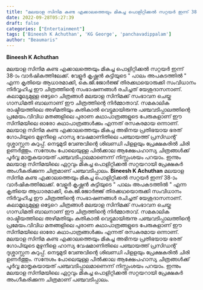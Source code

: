 ```yaml
---
title: "മലയാള സിനിമ കണ്ട എക്കാലത്തെയും മികച്ച പൊളിറ്റിക്കൽ സറ്റയർ ഇന്ന് 38-ാം വാർഷികത്തിലേക്ക്"
date: 2022-09-28T05:27:39
draft: false
categories: ["Entertainment"]
tags: ['Bineesh K Achuthan', 'KG George', 'panchavadippalam']
author: "Beaumaris"
---
```


<strong>Bineesh K Achuthan </strong>

മലയാള സിനിമ കണ്ട എക്കാലത്തെയും മികച്ച പൊളിറ്റിക്കൽ സറ്റയർ ഇന്ന് 38-ാം വാർഷികത്തിലേക്ക്. വേളൂർ കൃഷ്ണൻ കുട്ടിയുടെ " പാലം അപകടത്തിൽ " എന്ന കൃതിയെ ആധാരമാക്കി, കെ.ജി.ജോർജ്ജ് തിരക്കഥയൊരുക്കി സംവിധാനം നിർവ്വഹിച്ച ഈ ചിത്രത്തിന്റെ സംഭാഷണങ്ങൾ രചിച്ചത് യേശുദാസനാണ്. കലാമൂല്യമുള്ള ഒട്ടേറെ ചിത്രങ്ങൾ മലയാള സിനിമക്ക് സംഭാവന ചെയ്ത ഗാന്ധിമതി ബാലനാണ് ഈ ചിത്രത്തിന്റെ നിർമ്മാതാവ്. സമകാലിക രാഷ്ടീയത്തിലെ അഴിമതിയും കുതികാൽ വെട്ടുമായിരുന്നു പഞ്ചവടിപ്പാലത്തിന്റെ പ്രമേയം.വിവിധ മതങ്ങളിലെ പുരാണ കഥാപാത്രങ്ങളുടെ പേരുകളാണ് ഈ സിനിമയിലെ ഓരോ കഥാപാത്രങ്ങൾക്കും എന്നത് രസകരമായ ഒന്നാണ്. മലയാള സിനിമ കണ്ട എക്കാലത്തെയും മികച്ച അഭിനയ പ്രതിഭയായ ഭരത് ഗോപിയുടെ മുഴുനീളെ ഹാസ്യ വേഷമാണിതിലെ പഞ്ചായത്ത് പ്രസിഡന്റ് ദുശ്ശാസ്സന കുറുപ്പ്. നെടുമുടി വേണുവിന്റെ ശിഖണ്ഡി പിളളയും പ്രേക്ഷകരിൽ ചിരി ഉണർത്തും. സന്ദേശം പോലെയുള്ള പിൽക്കാല ആക്ഷേപഹാസ്യ ചിത്രങ്ങൾക്ക് പൂർവ്വ മാതൃകയായത് പഞ്ചവടിപ്പാലമാണെന്ന് നിസ്സംശയം പറയാം. ഇന്നും മലയാള സിനിമയിലെ ഏറ്റവും മികച്ച പൊളിറ്റിക്കൽ സറ്റയറായി പ്രേക്ഷകർ അംഗീകരിക്കുന്ന ചിത്രമാണ് പഞ്ചവടിപ്പാലം.
**Bineesh K Achuthan** മലയാള സിനിമ കണ്ട എക്കാലത്തെയും മികച്ച പൊളിറ്റിക്കൽ സറ്റയർ ഇന്ന് 38-ാം വാർഷികത്തിലേക്ക്. വേളൂർ കൃഷ്ണൻ കുട്ടിയുടെ " പാലം അപകടത്തിൽ " എന്ന കൃതിയെ ആധാരമാക്കി, കെ.ജി.ജോർജ്ജ് തിരക്കഥയൊരുക്കി സംവിധാനം നിർവ്വഹിച്ച ഈ ചിത്രത്തിന്റെ സംഭാഷണങ്ങൾ രചിച്ചത് യേശുദാസനാണ്. കലാമൂല്യമുള്ള ഒട്ടേറെ ചിത്രങ്ങൾ മലയാള സിനിമക്ക് സംഭാവന ചെയ്ത ഗാന്ധിമതി ബാലനാണ് ഈ ചിത്രത്തിന്റെ നിർമ്മാതാവ്. സമകാലിക രാഷ്ടീയത്തിലെ അഴിമതിയും കുതികാൽ വെട്ടുമായിരുന്നു പഞ്ചവടിപ്പാലത്തിന്റെ പ്രമേയം.വിവിധ മതങ്ങളിലെ പുരാണ കഥാപാത്രങ്ങളുടെ പേരുകളാണ് ഈ സിനിമയിലെ ഓരോ കഥാപാത്രങ്ങൾക്കും എന്നത് രസകരമായ ഒന്നാണ്. മലയാള സിനിമ കണ്ട എക്കാലത്തെയും മികച്ച അഭിനയ പ്രതിഭയായ ഭരത് ഗോപിയുടെ മുഴുനീളെ ഹാസ്യ വേഷമാണിതിലെ പഞ്ചായത്ത് പ്രസിഡന്റ് ദുശ്ശാസ്സന കുറുപ്പ്. നെടുമുടി വേണുവിന്റെ ശിഖണ്ഡി പിളളയും പ്രേക്ഷകരിൽ ചിരി ഉണർത്തും. സന്ദേശം പോലെയുള്ള പിൽക്കാല ആക്ഷേപഹാസ്യ ചിത്രങ്ങൾക്ക് പൂർവ്വ മാതൃകയായത് പഞ്ചവടിപ്പാലമാണെന്ന് നിസ്സംശയം പറയാം. ഇന്നും മലയാള സിനിമയിലെ ഏറ്റവും മികച്ച പൊളിറ്റിക്കൽ സറ്റയറായി പ്രേക്ഷകർ അംഗീകരിക്കുന്ന ചിത്രമാണ് പഞ്ചവടിപ്പാലം.
